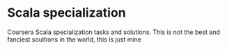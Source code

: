 # Scala specialization
Coursera Scala specialization tasks and solutions. This is not the best and fanciest soultions in the world, this is just mine
